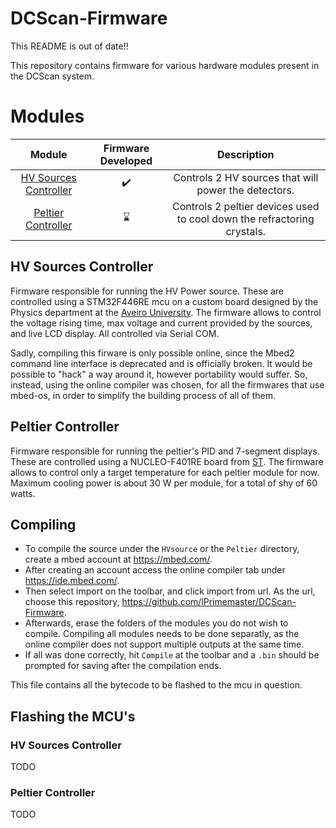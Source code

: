 # DCScan-Firmware

This README is out of date!!

This repository contains firmware for various hardware modules present in the DCScan system.

# Modules
| Module | Firmware Developed | Description |
|:-:|:-:|:-:|
| [HV Sources Controller](#HV-Sources-Controller) | :heavy_check_mark: | Controls 2 HV sources that will power the detectors. |
| [Peltier Controller](#Peltier-Controller) | :hourglass: | Controls 2 peltier devices used to cool down the refractoring crystals. |

## HV Sources Controller
Firmware responsible for running the HV Power source. These are controlled using a STM32F446RE mcu on a custom board designed by the Physics department at the [Aveiro University](https://www.ua.pt/pt/fis/). The firmware allows to control the voltage rising time, max voltage and current provided by the sources, and live LCD display. All controlled via Serial COM.

Sadly, compiling this firware is only possible online, since the Mbed2 command line interface is deprecated and is officially broken. It would be possible to "hack" a way around it, however portability would suffer. So, instead, using the online compiler was chosen, for all the firmwares that use mbed-os, in order to simplify the building process of all of them.

## Peltier Controller
Firmware responsible for running the peltier's PID and 7-segment displays. These are controlled using a NUCLEO-F401RE board from [ST](https://st.com). The firmware allows to control only a target temperature for each peltier module for now. Maximum cooling power is about 30 W per module, for a total of shy of 60 watts.

## Compiling
- To compile the source under the `HVsource` or the `Peltier` directory, create a mbed account at https://mbed.com/.
- After creating an account access the online compiler tab under https://ide.mbed.com/.
- Then select import on the toolbar, and click import from url. As the url, choose this repository, https://github.com/lPrimemaster/DCScan-Firmware.
- Afterwards, erase the folders of the modules you do not wish to compile. Compiling all modules needs to be done separatly, as the online compiler does not support multiple outputs at the same time.
- If all was done correctly, hit `Compile` at the toolbar and a `.bin` should be prompted for saving after the compilation ends.


This file contains all the bytecode to be flashed to the mcu in question.

## Flashing the MCU's
### HV Sources Controller
TODO

### Peltier Controller
TODO

